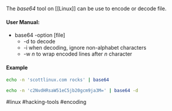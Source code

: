 The *base64* tool on [[Linux]] can be use to encode or decode file.

#### User Manual:

- base64 -option [file]
	- -d to decode
	- -i when decoding, ignore non-alphabet characters
	- -w *n* to wrap encoded lines after *n* character

#### Example

```bash title:"Encode text to base 64"
echo -n 'scottlinux.com rocks' | base64
```

```bash title:"Decode base 64"
echo -n 'c2NvdHRsaW51eC5jb20gcm9ja3M=' | base64 -d
```

#linux  #hacking-tools #encoding